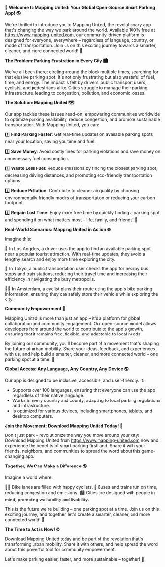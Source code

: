 **🚀 Welcome to Mapping United: Your Global Open-Source Smart Parking App! 🌎**

We're thrilled to introduce you to Mapping United, the revolutionary app that's changing the way we park around the world. Available 100% free at https://www.mapping-united.com, our community-driven platform is designed for everyone, everywhere – regardless of language, country, or mode of transportation. Join us on this exciting journey towards a smarter, cleaner, and more connected world! 🌟

**The Problem: Parking Frustration in Every City 🏙️**

We've all been there: circling around the block multiple times, searching for that elusive parking spot. It's not only frustrating but also wasteful of fuel, time, and energy. The impact is felt by drivers, public transport users, cyclists, and pedestrians alike. Cities struggle to manage their parking infrastructure, leading to congestion, pollution, and economic losses.

**The Solution: Mapping United 🗺️**

Our app tackles these issues head-on, empowering communities worldwide to optimize parking availability, reduce congestion, and promote sustainable transportation. With Mapping United, you can:

1️⃣ **Find Parking Faster**: Get real-time updates on available parking spots near your location, saving you time and fuel.

2️⃣ **Save Money**: Avoid costly fines for parking violations and save money on unnecessary fuel consumption.

3️⃣ **Waste Less Fuel**: Reduce emissions by finding the closest parking spot, decreasing driving distances, and promoting eco-friendly transportation options.

4️⃣ **Reduce Pollution**: Contribute to cleaner air quality by choosing environmentally friendly modes of transportation or reducing your carbon footprint.

5️⃣ **Regain Lost Time**: Enjoy more free time by quickly finding a parking spot and spending it on what matters most – life, family, and friends! 🤗

**Real-World Scenarios: Mapping United in Action 🌐**

Imagine this:

📍 In Los Angeles, a driver uses the app to find an available parking spot near a popular tourist attraction. With real-time updates, they avoid a lengthy search and enjoy more time exploring the city.

🚂 In Tokyo, a public transportation user checks the app for nearby bus stops and train stations, reducing their travel time and increasing their efficiency in navigating the busy metropolis.

🚴‍♂️ In Amsterdam, a cyclist plans their route using the app's bike parking information, ensuring they can safely store their vehicle while exploring the city.

**Community Empowerment 🌈**

Mapping United is more than just an app – it's a platform for global collaboration and community engagement. Our open-source model allows developers from around the world to contribute to the app's growth, ensuring that it remains free, flexible, and adaptable to local needs.

By joining our community, you'll become part of a movement that's shaping the future of urban mobility. Share your ideas, feedback, and experiences with us, and help build a smarter, cleaner, and more connected world – one parking spot at a time! 🌟

**Global Access: Any Language, Any Country, Any Device 🌎**

Our app is designed to be inclusive, accessible, and user-friendly. It:

* Supports over 100 languages, ensuring that everyone can use the app regardless of their native language.
* Works in every country and county, adapting to local parking regulations and infrastructure.
* Is optimized for various devices, including smartphones, tablets, and desktop computers.

**Join the Movement: Download Mapping United Today! 📲**

Don't just park – revolutionize the way you move around your city! Download Mapping United from https://www.mapping-united.com now and experience the benefits of smart parking firsthand. Share it with your friends, neighbors, and communities to spread the word about this game-changing app.

**Together, We Can Make a Difference 🌎**

Imagine a world where:

🚴‍♂️ Bike lanes are filled with happy cyclists.
🚌 Buses and trains run on time, reducing congestion and emissions.
🏙️ Cities are designed with people in mind, promoting walkability and livability.

This is the future we're building – one parking spot at a time. Join us on this exciting journey, and together, let's create a smarter, cleaner, and more connected world! 🌟

**The Time to Act is Now! ⏰**

Download Mapping United today and be part of the revolution that's transforming urban mobility. Share it with others, and help spread the word about this powerful tool for community empowerment.

Let's make parking easier, faster, and more sustainable – together! 💚